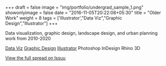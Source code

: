 +++
draft = false
image = "img/portfolio/undergrad_sample_1.png"
showonlyimage = false
date = "2016-11-05T20:22:08+05:30"
title = "Older Work"
weight = 8
tags = ['Illustrator',"Data Viz","Graphic Design","Illustrator"]
+++

Data visualization, graphic design, landscape design, and urban planning work from 2010-2020

<div class=Tags>
<span><a href="/tags/data-viz/">Data Viz</a></span>
<span><a href="/tags/graphic-design/">Graphic Design</a></span>
<span><a href="/tags/illustrator/">Illustrator</a></span>
<span>Photoshop</span>
<span>InDesign</span>
<span>Rhino 3D</span>
<!-- <span>Grasshopper</span>
<span>V-Ray</span> -->
</div>
<!--more-->

[View the full spread on Issuu](https://issuu.com/alexreese/docs/pass1)

<!-- {{< embed-pdf url="/img/portfolio/undergrad_portfolio.pdf" >}} -->

<div id="adobe-dc-view" style="height: 360px; width: 600px;"></div>
<script src="https://documentcloud.adobe.com/view-sdk/main.js"></script>
<script type="text/javascript">
	document.addEventListener("adobe_dc_view_sdk.ready", function(){ 
		var adobeDCView = new AdobeDC.View({clientId: "566e7b516be4439bb4bf5215424417f5", divId: "adobe-dc-view"});
		adobeDCView.previewFile({
			//content:{location: {url: "https://documentcloud.adobe.com/view-sdk-demo/PDFs/Bodea Brochure.pdf"}},
            content:{location: {url: "https://alex-reese.com/img/portfolio/undergrad_portfolio.pdf"}},
			metaData:{fileName: "AReese_Portfolio_2020.pdf"}
		}, {embedMode: "SIZED_CONTAINER", showPrintPDF: false});
	});
</script>